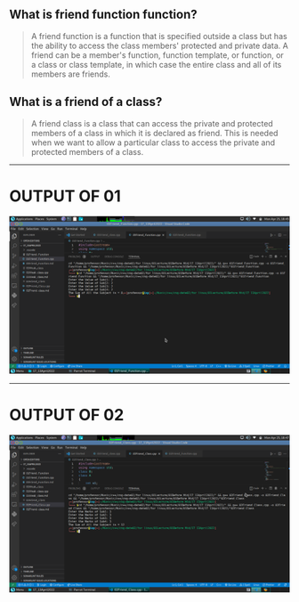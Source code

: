 ## What is friend function function?
>    A friend function is a function that is specified outside a class but has the ability to access the class members' protected and private data. A friend can be a member's function, function template, or function, or a class or class template, in which case the entire class and all of its members are friends.

## What is a friend of a class?
>A friend class is a class that can access the private and protected members of a class in which it is declared as friend. This is needed when we want to allow a particular class to access the private and protected members of a class.
***
# OUTPUT OF 01
![OUTPUT By Ali](https://github.com/codewithprofessor/Change_date_02/blob/master/09Readme_Data/Readme_Image_Study/17-1.png)
***
# OUTPUT OF 02
![OUTPUT By Ali](https://github.com/codewithprofessor/Change_date_02/blob/master/09Readme_Data/Readme_Image_Study/17-2.png)
